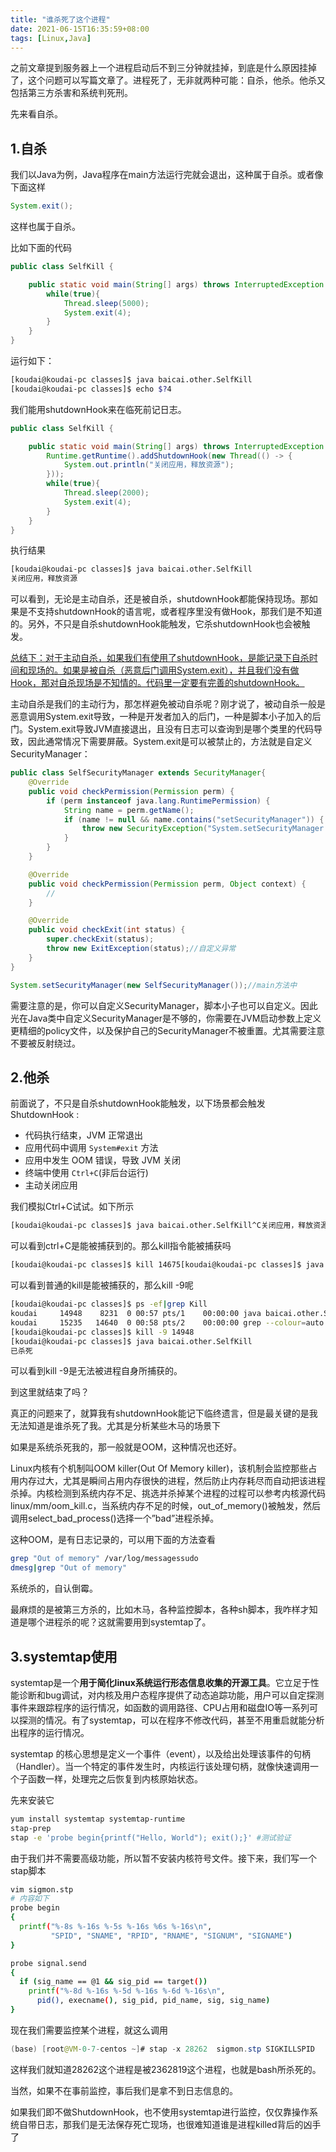 ```yaml
---
title: "谁杀死了这个进程"
date: 2021-06-15T16:35:59+08:00
tags: [Linux,Java]
---
```


之前文章提到服务器上一个进程启动后不到三分钟就挂掉，到底是什么原因挂掉了，这个问题可以写篇文章了。进程死了，无非就两种可能：自杀，他杀。他杀又包括第三方杀害和系统判死刑。

先来看自杀。



## 1.自杀

我们以Java为例，Java程序在main方法运行完就会退出，这种属于自杀。或者像下面这样

```java
System.exit();
```
这样也属于自杀。

比如下面的代码

```java
public class SelfKill {

    public static void main(String[] args) throws InterruptedException {
        while(true){
            Thread.sleep(5000);
            System.exit(4);
        }
    }
}
```

运行如下：
```bash
[koudai@koudai-pc classes]$ java baicai.other.SelfKill
[koudai@koudai-pc classes]$ echo $?4
```

我们能用shutdownHook来在临死前记日志。

```java
public class SelfKill {

    public static void main(String[] args) throws InterruptedException {
        Runtime.getRuntime().addShutdownHook(new Thread(() -> {
            System.out.println("关闭应用，释放资源");
        }));
        while(true){
            Thread.sleep(2000);
            System.exit(4);
        }
    }
}
```

执行结果

```bash
[koudai@koudai-pc classes]$ java baicai.other.SelfKill
关闭应用，释放资源
```

可以看到，无论是主动自杀，还是被自杀，shutdownHook都能保持现场。那如果是不支持shutdownHook的语言呢，或者程序里没有做Hook，那我们是不知道的。另外，不只是自杀shutdownHook能触发，它杀shutdownHook也会被触发。

<u>总结下：对于主动自杀，如果我们有使用了shutdownHook，是能记录下自杀时间和现场的。如果是被自杀（恶意后门调用System.exit），并且我们没有做Hook，那对自杀现场是不知情的。代码里一定要有完善的shutdownHook。</u>



主动自杀是我们的主动行为，那怎样避免被动自杀呢？刚才说了，被动自杀一般是恶意调用System.exit导致，一种是开发者加入的后门，一种是脚本小子加入的后门。System.exit导致JVM直接退出，且没有日志可以查询到是哪个类里的代码导致，因此通常情况下需要屏蔽。System.exit是可以被禁止的，方法就是自定义SecurityManager：

```java
public class SelfSecurityManager extends SecurityManager{
    @Override
    public void checkPermission(Permission perm) {
        if (perm instanceof java.lang.RuntimePermission) {
            String name = perm.getName();
            if (name != null && name.contains("setSecurityManager")) {
                throw new SecurityException("System.setSecurityManager denied!");
            }
        }
    }

    @Override
    public void checkPermission(Permission perm, Object context) {
        //
    }

    @Override
    public void checkExit(int status) {
        super.checkExit(status);
        throw new ExitException(status);//自定义异常
    }
}

System.setSecurityManager(new SelfSecurityManager());//main方法中
```

需要注意的是，你可以自定义SecurityManager，脚本小子也可以自定义。因此光在Java类中自定义SecurityManager是不够的，你需要在JVM启动参数上定义更精细的policy文件，以及保护自己的SecurityManager不被重置。尤其需要注意不要被反射绕过。



## 2.他杀

前面说了，不只是自杀shutdownHook能触发，以下场景都会触发 ShutdownHook :

- 代码执行结束，JVM 正常退出
- 应用代码中调用 `System#exit` 方法
- 应用中发生 OOM 错误，导致 JVM 关闭
- 终端中使用 `Ctrl+C`(非后台运行)
- 主动关闭应用

我们模拟Ctrl+C试试。如下所示

```bash
[koudai@koudai-pc classes]$ java baicai.other.SelfKill^C关闭应用，释放资源[koudai@koudai-pc classes]$
```

可以看到ctrl+C是能被捕获到的。那么kill指令能被捕获吗

```bash
[koudai@koudai-pc classes]$ kill 14675[koudai@koudai-pc classes]$ java baicai.other.SelfKill关闭应用，释放资源
```

可以看到普通的kill是能被捕获的，那么kill -9呢

```bash
[koudai@koudai-pc classes]$ ps -ef|grep Kill
koudai     14948    8231  0 00:57 pts/1    00:00:00 java baicai.other.SelfKill
koudai     15235   14640  0 00:58 pts/2    00:00:00 grep --colour=auto Kill
[koudai@koudai-pc classes]$ kill -9 14948
[koudai@koudai-pc classes]$ java baicai.other.SelfKill
已杀死
```

可以看到kill -9是无法被进程自身所捕获的。

到这里就结束了吗？

真正的问题来了，就算我有shutdownHook能记下临终遗言，但是最关键的是我无法知道是谁杀死了我。尤其是分析某些木马的场景下

如果是系统杀死我的，那一般就是OOM，这种情况也还好。

Linux内核有个机制叫OOM killer(Out Of Memory  killer)，该机制会监控那些占用内存过大，尤其是瞬间占用内存很快的进程，然后防止内存耗尽而自动把该进程杀掉。内核检测到系统内存不足、挑选并杀掉某个进程的过程可以参考内核源代码linux/mm/oom_kill.c，当系统内存不足的时候，out_of_memory()被触发，然后调用select_bad_process()选择一个”bad”进程杀掉。

这种OOM，是有日志记录的，可以用下面的方法查看
```bash
grep "Out of memory" /var/log/messagessudo 
dmesg|grep "Out of memory"
```

系统杀的，自认倒霉。

最麻烦的是被第三方杀的，比如木马，各种监控脚本，各种sh脚本，我咋样才知道是哪个进程杀的呢？这就需要用到systemtap了。

## 3.systemtap使用

systemtap是一个**用于简化linux系统运行形态信息收集的开源工具**。它立足于性能诊断和bug调试，对内核及用户态程序提供了动态追踪功能，用户可以自定探测事件来跟踪程序的运行情况，如函数的调用路径、CPU占用和磁盘IO等一系列可以探测的情况。有了systemtap，可以在程序不修改代码，甚至不用重启就能分析出程序的运行情况。

systemtap 的核心思想是定义一个事件（event），以及给出处理该事件的句柄（Handler）。当一个特定的事件发生时，内核运行该处理句柄，就像快速调用一个子函数一样，处理完之后恢复到内核原始状态。

先来安装它
```bash
yum install systemtap systemtap-runtime
stap-prep
stap -e 'probe begin{printf("Hello, World"); exit();}' #测试验证
```

由于我们并不需要高级功能，所以暂不安装内核符号文件。接下来，我们写一个stap脚本

```bash
vim sigmon.stp
# 内容如下
probe begin
{
  printf("%-8s %-16s %-5s %-16s %6s %-16s\n",
         "SPID", "SNAME", "RPID", "RNAME", "SIGNUM", "SIGNAME")
}

probe signal.send
{
  if (sig_name == @1 && sig_pid == target())
    printf("%-8d %-16s %-5d %-16s %-6d %-16s\n",
      pid(), execname(), sig_pid, pid_name, sig, sig_name)
}
```

现在我们需要监控某个进程，就这么调用

```java
(base) [root@VM-0-7-centos ~]# stap -x 28262  sigmon.stp SIGKILLSPID     SNAME            RPID  RNAME            SIGNUM SIGNAME         2362819  bash             28262 rsyslogd         9      SIGKILL
```

这样我们就知道28262这个进程是被2362819这个进程，也就是bash所杀死的。

当然，如果不在事前监控，事后我们是拿不到日志信息的。

如果我们即不做ShutdownHook，也不使用systemtap进行监控，仅仅靠操作系统自带日志，那我们是无法保存死亡现场，也很难知道谁是进程killed背后的凶手了